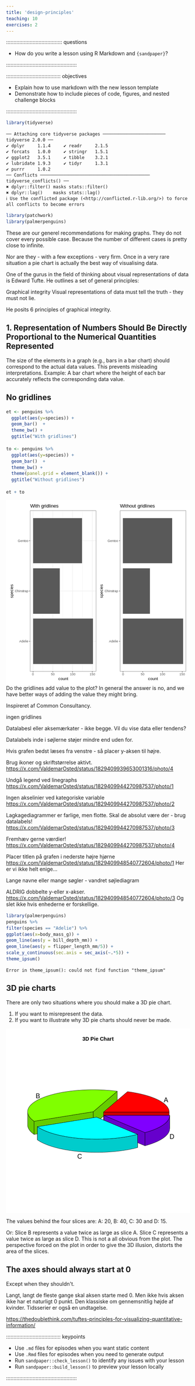 ```yaml
---
title: 'design-principles'
teaching: 10
exercises: 2
---
```


:::::::::::::::::::::::::::::::::::::: questions 

- How do you write a lesson using R Markdown and `{sandpaper}`?

::::::::::::::::::::::::::::::::::::::::::::::::

::::::::::::::::::::::::::::::::::::: objectives

- Explain how to use markdown with the new lesson template
- Demonstrate how to include pieces of code, figures, and nested challenge blocks

::::::::::::::::::::::::::::::::::::::::::::::::



``` r
library(tidyverse)
```

``` output
── Attaching core tidyverse packages ──────────────────────── tidyverse 2.0.0 ──
✔ dplyr     1.1.4     ✔ readr     2.1.5
✔ forcats   1.0.0     ✔ stringr   1.5.1
✔ ggplot2   3.5.1     ✔ tibble    3.2.1
✔ lubridate 1.9.3     ✔ tidyr     1.3.1
✔ purrr     1.0.2     
── Conflicts ────────────────────────────────────────── tidyverse_conflicts() ──
✖ dplyr::filter() masks stats::filter()
✖ dplyr::lag()    masks stats::lag()
ℹ Use the conflicted package (<http://conflicted.r-lib.org/>) to force all conflicts to become errors
```

``` r
library(patchwork)
library(palmerpenguins)
```

These are our generel recommendations for making graphs. They do not cover 
every possible case. Because the number of different cases is pretty close to
infinite. 

Nor are they - with a few exceptions - very firm. Once in a very rare situation
a pie chart is actually the best way of visualising data.

One of the gurus in the field of thinking about visual representations of data
is Edward Tufte. He outlines a set of general principles:

Graphical integrity
Visual representations of data must tell the truth - they must not lie.

He posits 6 principles of graphical integrity.

## 1. Representation of Numbers Should Be Directly Proportional to the Numerical Quantities Represented

The size of the elements in a graph (e.g., bars in a bar chart) should correspond
to the actual data values. This prevents misleading interpretations. Example: A bar chart where the height of each bar accurately reflects the corresponding data value.



## No gridlines


``` r
et <- penguins %>% 
  ggplot(aes(y=species)) +
  geom_bar()  +
  theme_bw() +
  ggtitle("With gridlines")

to <- penguins %>% 
  ggplot(aes(y=species)) +
  geom_bar()  +
  theme_bw() +
  theme(panel.grid = element_blank()) +
  ggtitle("Without gridlines")

et + to
```

<img src="fig/design-principles-rendered-unnamed-chunk-1-1.png" style="display: block; margin: auto;" />
Do the gridlines add value to the plot? In general the answer is no, and we have
better ways of adding the value they might bring.


Inspireret af Common Consultancy.

ingen gridlines

Datalabesl eller aksemærkater - ikke begge. Vil du vise data eller tendens?

Datalabels inde i søjlerne støjer mindre end uden for.

Hvis grafen bedst læses fra venstre - så placer y-aksen til højre.

Brug ikoner og skriftstørrelse aktivt. https://x.com/ValdemarOsted/status/1829409939653001316/photo/4

Undgå legend ved linegraphs https://x.com/ValdemarOsted/status/1829409944270987537/photo/1

Ingen akselinier ved kategoriske variable
https://x.com/ValdemarOsted/status/1829409944270987537/photo/2

Lagkagediagrammer er farlige, men flotte. Skal de absolut være der - brug datalabels!
https://x.com/ValdemarOsted/status/1829409944270987537/photo/3

Fremhæv gerne værdier!
https://x.com/ValdemarOsted/status/1829409944270987537/photo/4

Placer titlen på grafen i nederste højre hjørne
https://x.com/ValdemarOsted/status/1829409948540772604/photo/1
Her er vi ikke helt enige...

Lange navne eller mange søgler - vandret søjlediagram

ALDRIG dobbelte y-eller x-akser. 
https://x.com/ValdemarOsted/status/1829409948540772604/photo/3
Og slet ikke hvis enhederne er forskellige.


``` r
library(palmerpenguins)
penguins %>% 
filter(species == "Adelie") %>% 
ggplot(aes(x=body_mass_g)) +
geom_line(aes(y = bill_depth_mm)) +
geom_line(aes(y = flipper_length_mm/5)) +
scale_y_continuous(sec.axis = sec_axis(~.*5)) +
theme_ipsum()
```

``` error
Error in theme_ipsum(): could not find function "theme_ipsum"
```


## 3D pie charts

There are only two situations where you should make a 3D pie chart.

1. If you want to misrepresent the data.
2. If you want to illustrate why 3D pie charts should never be made.


<img src="fig/design-principles-rendered-unnamed-chunk-3-1.png" style="display: block; margin: auto;" />

The values behind the four slices are: A: 20, B: 40, C: 30 and D: 15.

Or: Slice B represents a value twice as large as slice A. Slice C represents a
value twice as large as slice D. This is not a all obvious from the plot. 
The perspective forced on the plot in order to give the 3D illusion, distorts 
the area of the slices.

## The axes should always start at 0

Except when they shouldn't.

Langt, langt de fleste gange skal aksen starte med 0. 
Men ikke hvis aksen ikke har et naturligt 0 punkt. Den klassiske om gennemsnitlig
højde af kvinder.
Tidsserier er også en undtagelse.

https://thedoublethink.com/tuftes-principles-for-visualizing-quantitative-information/





::::::::::::::::::::::::::::::::::::: keypoints 

- Use `.md` files for episodes when you want static content
- Use `.Rmd` files for episodes when you need to generate output
- Run `sandpaper::check_lesson()` to identify any issues with your lesson
- Run `sandpaper::build_lesson()` to preview your lesson locally

::::::::::::::::::::::::::::::::::::::::::::::::

